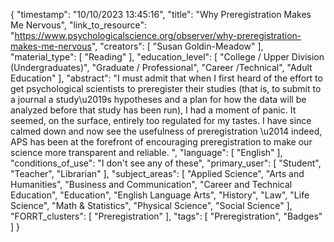 {
    "timestamp": "10/10/2023 13:45:16",
    "title": "Why Preregistration Makes Me Nervous",
    "link_to_resource": "https://www.psychologicalscience.org/observer/why-preregistration-makes-me-nervous",
    "creators": [
        "Susan Goldin-Meadow"
    ],
    "material_type": [
        "Reading"
    ],
    "education_level": [
        "College / Upper Division (Undergraduates)",
        "Graduate / Professional",
        "Career /Technical",
        "Adult Education"
    ],
    "abstract": "I must admit that when I first heard of the effort to get psychological scientists to preregister their studies (that is, to submit to a journal a study\u2019s hypotheses and a plan for how the data will be analyzed before that study has been run), I had a moment of panic. It seemed, on the surface, entirely too regulated for my tastes. I have since calmed down and now see the usefulness of preregistration \u2014 indeed, APS has been at the forefront of encouraging preregistration to make our science more transparent and reliable. ",
    "language": [
        "English"
    ],
    "conditions_of_use": "I don't see any of these",
    "primary_user": [
        "Student",
        "Teacher",
        "Librarian"
    ],
    "subject_areas": [
        "Applied Science",
        "Arts and Humanities",
        "Business and Communication",
        "Career and Technical Education",
        "Education",
        "English Language Arts",
        "History",
        "Law",
        "Life Science",
        "Math & Statistics",
        "Physical Science",
        "Social Science"
    ],
    "FORRT_clusters": [
        "Preregistration"
    ],
    "tags": [
        "Preregistration",
        "Badges"
    ]
}